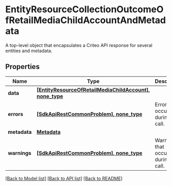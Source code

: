 # EntityResourceCollectionOutcomeOfRetailMediaChildAccountAndMetadata

A top-level object that encapsulates a Criteo API response for several entities and metadata.

## Properties
Name | Type | Description | Notes
------------ | ------------- | ------------- | -------------
**data** | [**[EntityResourceOfRetailMediaChildAccount], none_type**](EntityResourceOfRetailMediaChildAccount.md) |  | [optional] 
**errors** | [**[SdkApiRestCommonProblem], none_type**](SdkApiRestCommonProblem.md) | Errors that occured during this call. | [optional] [readonly] 
**metadata** | [**Metadata**](Metadata.md) |  | [optional] 
**warnings** | [**[SdkApiRestCommonProblem], none_type**](SdkApiRestCommonProblem.md) | Warnings that occured during this call. | [optional] [readonly] 

[[Back to Model list]](../README.md#documentation-for-models) [[Back to API list]](../README.md#documentation-for-api-endpoints) [[Back to README]](../README.md)


